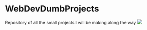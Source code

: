# WebDevDumbProjects
Repository of all the small projects I will be making along the way 
![]("https://c4.wallpaperflare.com/wallpaper/230/975/768/spongebob-beautiful-pictures-for-wallpaper-thumb.jpg")

